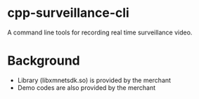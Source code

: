 # cpp-surveillance-cli

A command line tools for recording real time surveillance video.

# Background

- Library (libxmnetsdk.so) is provided by the merchant
- Demo codes are also provided by the merchant


